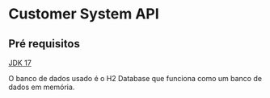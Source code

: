 # Customer System API

## Pré requisitos

[JDK 17](https://www.oracle.com/java/technologies/downloads/#jdk17-windows )

O banco de dados usado é o H2 Database que funciona como um banco de dados em memória.
